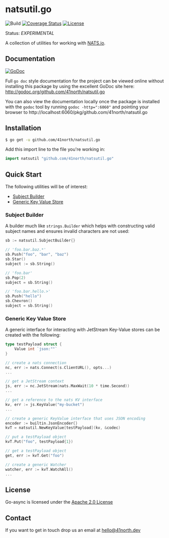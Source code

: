 # natsutil.go

![Build](https://github.com/41north/natsutil.go/actions/workflows/ci.yml/badge.svg)
[![Coverage Status](https://coveralls.io/repos/github/41north/natsutil.go/badge.svg?branch=main)](https://coveralls.io/github/41north/natsutil.go?branch=main)
[![License](https://img.shields.io/badge/License-Apache_2.0-blue.svg)](https://opensource.org/licenses/Apache-2.0)

Status: _EXPERIMENTAL_

A collection of utilities for working with [NATS.io](https://nats.io/).

## Documentation

[![GoDoc](https://img.shields.io/badge/godoc-reference-blue.svg)](http://godoc.org/github.com/41north/natsutil.go)

Full `go doc` style documentation for the project can be viewed online without
installing this package by using the excellent GoDoc site here:
http://godoc.org/github.com/41north/natsutil.go

You can also view the documentation locally once the package is installed with
the `godoc` tool by running `godoc -http=":6060"` and pointing your browser to
http://localhost:6060/pkg/github.com/41north/natsutil.go

## Installation

```bash
$ go get -u github.com/41north/natsutil.go
```

Add this import line to the file you're working in:

```Go
import natsutil "github.com/41north/natsutil.go"
```

## Quick Start

The following utilities will be of interest:

- [Subject Builder](#subject-builder)
- [Generic Key Value Store](#generic-key-value-store)

### Subject Builder

A builder much like `strings.Builder` which helps with constructing valid subject names and ensures invalid characters
are not used:

```go
sb := natsutil.SubjectBuilder{}

// 'foo.bar.baz.*'
sb.Push("foo", "bar", "baz")
sb.Star()
subject := sb.String()

// 'foo.bar'
sb.Pop(2)
subject = sb.String()

// 'foo.bar.hello.>'
sb.Push("hello")
sb.Chevron()
subject = sb.String()
```

### Generic Key Value Store

A generic interface for interacting with JetStream Key-Value stores can be created with the following:

```go
type testPayload struct {
	Value int `json:""`
}

// create a nats connection
nc, err := nats.Connect(s.ClientURL(), opts...)
...

// get a JetStream context
js, err := nc.JetStream(nats.MaxWait(10 * time.Second))
...

// get a reference to the nats KV interface
kv, err := js.KeyValue("my-bucket")
...

// create a generic KeyValue interface that uses JSON encoding
encoder := builtin.JsonEncoder{}
kvT = natsutil.NewKeyValue[testPayload](kv, &codec)

// put a testPayload object
kvT.Put("foo", testPayload{1})

// get a testPayload object
get, err := kvT.Get("foo")

// create a generic Watcher
watcher, err := kvT.WatchAll()
...
```

## License

Go-async is licensed under the [Apache 2.0 License](LICENSE)

## Contact

If you want to get in touch drop us an email at [hello@41north.dev](mailto:hello@41north.dev)
